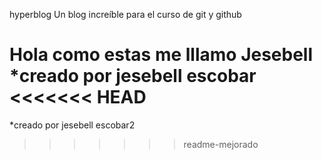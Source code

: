 hyperblog
Un blog increíble para el curso de git y github

Hola como estas me lllamo Jesebell
*creado por jesebell escobar
<<<<<<< HEAD
=======
*creado por jesebell escobar2

>>>>>>> readme-mejorado
